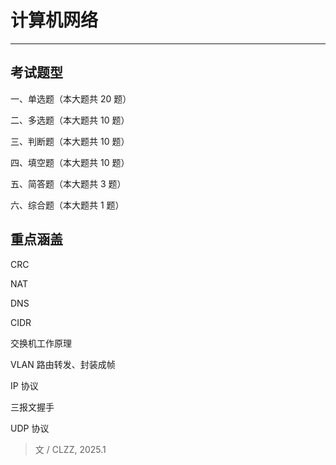 <script setup>
import CourseInfo from '../../../.vitepress/components/CourseInfo.vue'
</script>

# 计算机网络

---

<CourseInfo
  :credits="3.5"
  :hours="64"
  :year="2024"
  :breakdown="{
    '平时成绩': '?',
    '期中成绩': '10%',
    '期末成绩': '?'
  }"
/>

## 考试题型

一、单选题（本大题共 20 题）

二、多选题（本大题共 10 题）

三、判断题（本大题共 10 题）

四、填空题（本大题共 10 题）

五、简答题（本大题共 3 题）

六、综合题（本大题共 1 题）

## 重点涵盖

CRC

NAT

DNS

CIDR

交换机工作原理

VLAN 路由转发、封装成帧

IP 协议

三报文握手

UDP 协议

> 文 / CLZZ, 2025.1
